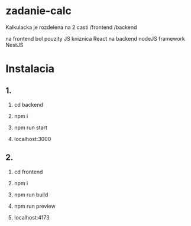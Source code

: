 # zadanie-calc
Kalkulacka je rozdelena na 2 casti /frontend /backend

na frontend bol pouzity JS kniznica React na backend nodeJS framework NestJS

# Instalacia

## 1.

1. cd backend
2. npm i
3. npm run start

4. localhost:3000

## 2.

1. cd frontend
2. npm i
3. npm run build
4. npm run preview

5. localhost:4173
